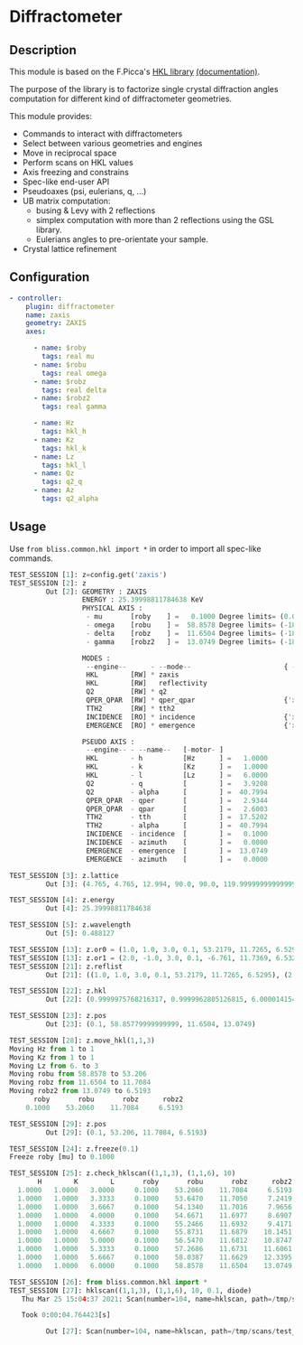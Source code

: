 # Diffractometer

## Description

This module is based on the F.Picca's [HKL library](https://github.com/picca/hkl) [(documentation)](https://people.debian.org/~picca/hkl/hkl.html).

The purpose of the library is to factorize single crystal diffraction angles computation for different kind of diffractometer geometries.

This module provides:

* Commands to interact with diffractometers
* Select between various geometries and engines
* Move in reciprocal space
* Perform scans on HKL values
* Axis freezing and constrains
* Spec-like end-user API
* Pseudoaxes (psi, eulerians, q, ...)
* UB matrix computation:
    - busing & Levy with 2 reflections
    - simplex computation with more than 2 reflections using the GSL library.
    - Eulerians angles to pre-orientate your sample.
* Crystal lattice refinement



## Configuration

```yaml
- controller:
    plugin: diffractometer
    name: zaxis 
    geometry: ZAXIS
    axes:

      - name: $roby
        tags: real mu
      - name: $robu
        tags: real omega
      - name: $robz
        tags: real delta
      - name: $robz2
        tags: real gamma

      - name: Hz
        tags: hkl_h
      - name: Kz
        tags: hkl_k
      - name: Lz
        tags: hkl_l
      - name: Qz
        tags: q2_q
      - name: Az
        tags: q2_alpha
```


## Usage

Use `from bliss.common.hkl import *` in order to import all spec-like commands.

```python
TEST_SESSION [1]: z=config.get('zaxis')
TEST_SESSION [2]: z
         Out [2]: GEOMETRY : ZAXIS
                  ENERGY : 25.39998811784638 KeV
                  PHYSICAL AXIS :
                   - mu       [roby    ] =   0.1000 Degree limits= (0.0,180.0)
                   - omega    [robu    ] =  58.8578 Degree limits= (-180.0,180.0)
                   - delta    [robz    ] =  11.6504 Degree limits= (-180.0,180.0)
                   - gamma    [robz2   ] =  13.0749 Degree limits= (-180.0,180.0)

                  MODES :
                   --engine--      - --mode--                       { --parameters-- }
                   HKL        [RW] * zaxis
                   HKL        [RW]   reflectivity
                   Q2         [RW] * q2
                   QPER_QPAR  [RW] * qper_qpar                      {'x': 0.0, 'y': 1.0, 'z': 0.0}
                   TTH2       [RW] * tth2
                   INCIDENCE  [RO] * incidence                      {'x': 0.0, 'y': 1.0, 'z': 0.0}
                   EMERGENCE  [RO] * emergence                      {'x': 0.0, 'y': 1.0, 'z': 0.0}

                  PSEUDO AXIS :
                   --engine-- - --name--   [-motor- ]
                   HKL        - h          [Hz      ] =   1.0000
                   HKL        - k          [Kz      ] =   1.0000
                   HKL        - l          [Lz      ] =   6.0000
                   Q2         - q          [        ] =   3.9208
                   Q2         - alpha      [        ] =  40.7994
                   QPER_QPAR  - qper       [        ] =   2.9344
                   QPER_QPAR  - qpar       [        ] =   2.6003
                   TTH2       - tth        [        ] =  17.5202
                   TTH2       - alpha      [        ] =  40.7994
                   INCIDENCE  - incidence  [        ] =   0.1000
                   INCIDENCE  - azimuth    [        ] =   0.0000
                   EMERGENCE  - emergence  [        ] =  13.0749
                   EMERGENCE  - azimuth    [        ] =   0.0000

TEST_SESSION [3]: z.lattice
         Out [3]: (4.765, 4.765, 12.994, 90.0, 90.0, 119.99999999999999)

TEST_SESSION [4]: z.energy
         Out [4]: 25.39998811784638

TEST_SESSION [5]: z.wavelength
         Out [5]: 0.488127

TEST_SESSION [13]: z.or0 = (1.0, 1.0, 3.0, 0.1, 53.2179, 11.7265, 6.5295)
TEST_SESSION [13]: z.or1 = (2.0, -1.0, 3.0, 0.1, -6.761, 11.7369, 6.5328)
TEST_SESSION [21]: z.reflist
         Out [21]: ((1.0, 1.0, 3.0, 0.1, 53.2179, 11.7265, 6.5295), (2.0, -1.0, 3.0, 0.1, -6.761, 11.7369, 6.5328))

TEST_SESSION [22]: z.hkl
         Out [22]: (0.9999975768216317, 0.9999962805126815, 6.000014154279113)

TEST_SESSION [23]: z.pos
         Out [23]: (0.1, 58.85779999999999, 11.6504, 13.0749)

TEST_SESSION [28]: z.move_hkl(1,1,3)
Moving Hz from 1 to 1
Moving Kz from 1 to 1
Moving Lz from 6. to 3
Moving robu from 58.8578 to 53.206
Moving robz from 11.6504 to 11.7084
Moving robz2 from 13.0749 to 6.5193
      roby       robu       robz      robz2
    0.1000    53.2060    11.7084     6.5193

TEST_SESSION [29]: z.pos
         Out [29]: (0.1, 53.206, 11.7084, 6.5193)

TEST_SESSION [24]: z.freeze(0.1)
Freeze roby [mu] to 0.1000

TEST_SESSION [25]: z.check_hklscan((1,1,3), (1,1,6), 10)
       H        K        L       roby       robu       robz      robz2
  1.0000   1.0000   3.0000     0.1000    53.2060    11.7084     6.5193
  1.0000   1.0000   3.3333     0.1000    53.6470    11.7050     7.2419
  1.0000   1.0000   3.6667     0.1000    54.1340    11.7016     7.9656
  1.0000   1.0000   4.0000     0.1000    54.6671    11.6977     8.6907
  1.0000   1.0000   4.3333     0.1000    55.2466    11.6932     9.4171
  1.0000   1.0000   4.6667     0.1000    55.8731    11.6879    10.1451
  1.0000   1.0000   5.0000     0.1000    56.5470    11.6812    10.8747
  1.0000   1.0000   5.3333     0.1000    57.2686    11.6731    11.6061
  1.0000   1.0000   5.6667     0.1000    58.0387    11.6629    12.3395
  1.0000   1.0000   6.0000     0.1000    58.8578    11.6504    13.0749

TEST_SESSION [26]: from bliss.common.hkl import *
TEST_SESSION [27]: hklscan((1,1,3), (1,1,6), 10, 0.1, diode)
   Thu Mar 25 15:04:37 2021: Scan(number=104, name=hklscan, path=/tmp/scans/test_session/data.h5)

   Took 0:00:04.764423[s]

         Out [27]: Scan(number=104, name=hklscan, path=/tmp/scans/test_session/data.h5)

```
